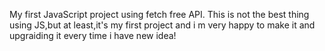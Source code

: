 My first JavaScript project using fetch free API.
This is not the best thing using JS,but at least,it's my first project and i m very happy to make it and upgraiding it every time i have new idea!